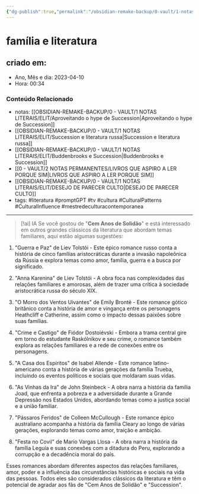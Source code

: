 ```yaml
---
{"dg-publish":true,"permalink":"/obsidian-remake-backup/0-vault/1-notas-literais/elit/familia-e-literatura/","tags":["literatura","promptGPT","tv","cultura","CulturalPatterns","CulturalInfluence","mestredeculturacontemporanea"],"dgHomeLink":true,"dgShowLocalGraph":true,"dgShowFileTree":true,"dgEnableSearch":true,"noteIcon":""}
---
```


# família e literatura

## criado em: 
-  Ano, Mês e dia: 2023-04-10
- Hora: 00:34

### Conteúdo Relacionado
- notas: [[OBSIDIAN-REMAKE-BACKUP/0 - VAULT/1 NOTAS LITERAIS/ELIT/Aproveitando o hype de Succession\|Aproveitando o hype de Succession]]
- [[OBSIDIAN-REMAKE-BACKUP/0 - VAULT/1 NOTAS LITERAIS/ELIT/Succession e literatura russa\|Succession e literatura russa]]
- [[OBSIDIAN-REMAKE-BACKUP/0 - VAULT/1 NOTAS LITERAIS/ELIT/Buddenbrooks e Succession\|Buddenbrooks e Succession]]
- [[0 - VAULT/2 NOTAS PERMANENTES/LIVROS QUE ASPIRO A LER PORQUE SIM\|LIVROS QUE ASPIRO A LER PORQUE SIM]]
- [[OBSIDIAN-REMAKE-BACKUP/0 - VAULT/1 NOTAS LITERAIS/ELIT/DESEJO DE PARECER CULTO\|DESEJO DE PARECER CULTO]]
- tags: #literatura #promptGPT #tv #cultura #CulturalPatterns #CulturalInfluence #mestredeculturacontemporanea 
---


> [!ai] IA
> Se você gostou de "**Cem Anos de Solidão**" e está interessado em outros grandes clássicos da literatura que abordam temas familiares, aqui estão algumas sugestões:

1.  "Guerra e Paz" de Liev Tolstói - Este épico romance russo conta a história de cinco famílias aristocráticas durante a invasão napoleônica da Rússia e explora temas como amor, família, guerra e a busca por significado.
    
2.  "Anna Karenina" de Liev Tolstói - A obra foca nas complexidades das relações familiares e amorosas, além de trazer uma crítica à sociedade aristocrática russa do século XIX.
    
3.  "O Morro dos Ventos Uivantes" de Emily Brontë - Este romance gótico britânico conta a história de amor e vingança entre os personagens Heathcliff e Catherine, assim como o impacto dessas paixões sobre suas famílias.
    
4.  "Crime e Castigo" de Fiódor Dostoiévski - Embora a trama central gire em torno do estudante Raskólnikov e seu crime, o romance também explora as relações familiares e a rede de conexões entre os personagens.
    
5.  "A Casa dos Espíritos" de Isabel Allende - Este romance latino-americano conta a história de várias gerações da família Trueba, incluindo os eventos políticos e sociais que moldaram suas vidas.
    
6.  "As Vinhas da Ira" de John Steinbeck - A obra narra a história da família Joad, que enfrenta a pobreza e a adversidade durante a Grande Depressão nos Estados Unidos, abordando temas como a justiça social e a união familiar.
    
7.  "Pássaros Feridos" de Colleen McCullough - Este romance épico australiano acompanha a história da família Cleary ao longo de várias gerações, explorando temas como amor, traição e ambição.
    
8.  "Festa no Covil" de Mario Vargas Llosa - A obra narra a história da família Leguía e suas conexões com a ditadura do Peru, explorando a corrupção e a decadência moral do país.
    

Esses romances abordam diferentes aspectos das relações familiares, amor, poder e a influência das circunstâncias históricas e sociais na vida das pessoas. Todos eles são considerados clássicos da literatura e têm o potencial de agradar aos fãs de "Cem Anos de Solidão" e "Succession".